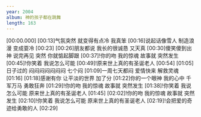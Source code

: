 ```yaml
---
year: 2004
album: 神的孩子都在跳舞
length: 163
---
```

[00:00.000]
[00:13]气氛突然 就变得有点冷 我真笨
[00:16]说起话像雪人 制造浪漫 变成耍冷
[00:23]
[00:26]朋友都说 我长的很诚恳 又天真
[00:30]傻笑傻到出神 说完再见 突然 你就惦起脚跟
[00:37]!你的吻 我的惊魂 故事就 突然发生
[00:45]!你笑着 我说怎么可能
[00:49]!原来世上真的有圣诞老人
[00:54]
[01:05]日子过的 闷闷闷闷闷闷闷 七个闷
[01:09]一周七天都闷 爱情快来 解救灵魂
[01:16]
[01:18]感谢有你 让平淡的世界 加了分
[01:22]你的一个眼神 我的心中 千军万马 勇敢狂奔
[01:29]!你的吻 我的惊魂 故事就 突然发生
[01:38]!你笑着 我说怎么可能 原来世上真的有圣诞老人
[01:45]
[02:02]!你的吻 我的惊魂 故事就 突然发生
[02:10]!你笑着 我说怎么可能 原来世上真的有圣诞老人
[02:19]!会把爱的奇迹给勇敢的人
[02:29]